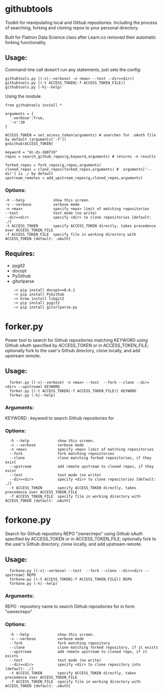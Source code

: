 # githubtools
Toolkit for manipulating local and Github repositories. Including the process of searching, forking and cloning repos to your personal directory.

Built for Flatiron Data Science class after Learn.co removed their automatic forking functionality.

## Usage:
Command-line call doesn't run any statements, just sets the config:
~~~~
githubtools.py [(-v|--verbose) -n <max> --test --dir=<dir>]
githubtools.py [(-t ACCESS_TOKEN|-f ACCESS_TOKEN_FILE)]
githubtools.py (-h|--help)
~~~~

Using the module:
~~~~
from githubtools install *

arguments = {
  '-verbose':True,
  '-n':30
}

ACCESS_TOKEN = set_access_token(arguments) # searches for .oAuth file by default (arguments['-f'])
g=Github(ACCESS_TOKEN)

keyword = "dc-ds-100719"
repos = search_github_repos(g,keyword,arguments) # returns -n results

forked_repos = fork_repos(g,repos,arguments)
cloned_repos = clone_repos(forked_repos,arguments) #  arguments['--dir'] is ./ by default
upstream_remotes = add_upstream_repos(g,cloned_repos,arguments)
~~~~


### Options:
~~~~
-h --help             show this screen.
-v --verbose          verbose mode
-n <max>              specify <max> limit of matching repositories
--test                test mode (no write)
--dir=<dir>           specify <dir> to clone repositories [default: ./]
-t ACCESS_TOKEN       specify ACCESS_TOKEN directly, takes precedence over ACCESS_TOKEN_FILE
-f ACCESS_TOKEN_FILE  specify file in working directory with ACCESS_TOKEN [default: .oAuth]
~~~~

## Requires:
*	pygit2
*	docopt
*	PyGithub
*	giturlparse

~~~~
	~> pip install docopt==0.6.2
	~> pip install PyGithub
	~> brew install libgit2
	~> pip install pygit2
	~> pip install giturlparse.py
~~~~


# forker.py

Power tool to search for Github repositories matching KEYWORD using Github oAuth specified by ACCESS_TOKEN
or in ACCESS_TOKEN_FILE; optionally fork to the user's Github directory, clone locally, and
add upstream remote.

## Usage:
~~~~
  forker.py [(-v|--verbose) -n <max> --test  --fork --clone --dir=<dir> --upstream] KEYWORD
  forker.py [(-t ACCESS_TOKEN|-f ACCESS_TOKEN_FILE)] KEYWORD
  forker.py (-h|--help)
~~~~

### Arguments:
KEYWORD
: keyword to search Github repositories for

### Options:
~~~~
  -h --help             show this screen.
  -v --verbose          verbose mode
  -n <max>              specify <max> limit of matching repositories
  --fork                fork matching repositories
  --clone               clone matching forked repositories, if they exist
  --upstream            add remote upstream to cloned repos, if they exist
  --test                test mode (no write)
  --dir=<dir>           specify <dir> to clone repositories [default: ./]
  -t ACCESS_TOKEN       specify ACCESS_TOKEN directly, takes precedence over ACCESS_TOKEN_FILE
  -f ACCESS_TOKEN_FILE  specify file in working directory with ACCESS_TOKEN [default: .oAuth]
~~~~

# forkone.py

Search for Github repository REPO "owner/repo" using Github oAuth specified by ACCESS_TOKEN
or in ACCESS_TOKEN_FILE; optionally fork to the user's Github directory, clone locally, and
add upstream remote.

## Usage:
~~~~
  forkone.py [(-v|--verbose) --test  --fork --clone --dir=<dir> --upstream] REPO
  forkone.py [(-t ACCESS_TOKEN|-f ACCESS_TOKEN_FILE)] REPO
  forkone.py (-h|--help)
~~~~


### Arguments:
REPO
:  repository name to search Github repositories for in form "owner/repo"

### Options:
~~~~
  -h --help             show this screen.
  -v --verbose          verbose mode
  --fork                fork matching repository
  --clone               clone matching forked repository, if it exists
  --upstream            add remote upstream to cloned repo, if it exists
  --test                test mode (no write)
  --dir=<dir>           specify <dir> to clone repository into [default: ./]
  -t ACCESS_TOKEN       specify ACCESS_TOKEN directly, takes precedence over ACCESS_TOKEN_FILE
  -f ACCESS_TOKEN_FILE  specify file in working directory with ACCESS_TOKEN [default: .oAuth]
~~~~

